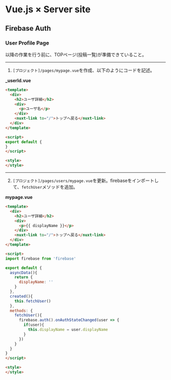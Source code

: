 # Vue.js × Server site  
  
## Firebase Auth
  
### User Profile Page 
以降の作業を行う前に、TOPページ(投稿一覧)が準備できていること。  
  
---  
1. `[プロジェクト]/pages/mypage.vue`を作成、以下のようにコードを記述。  
  
**_userId.vue**  
```html
<template>
  <div>
    <h2>ユーザ詳細</h2>
    <div>
      <p>ユーザ名</p>
    </div>
    <nuxt-link to="/">トップへ戻る</nuxt-link>
  </div>
</template>

<script>
export default {
}
</script>

<style>
</style>
```  
---  
  
2. `[プロジェクト]/pages/users/mypage.vue`を更新。firebaseをインポートして、`fetchUser`メソッドを追加。  
  
**mypage.vue**  
```html  
<template>
  <div>
    <h2>ユーザ詳細</h2>
    <div>
      <p>{{ displayName }}</p>
    </div>
    <nuxt-link to="/">トップへ戻る</nuxt-link>
  </div>
</template>

<script>
import firebase from 'firebase'

export default {
  asyncData(){
    return {
      displayName: ''
    }
  },
  created(){
    this.fetchUser()
  },
  methods: {
    fetchUser(){
      firebase.auth().onAuthStateChanged(user => {
        if(user){
          this.displayName = user.displayName
        }
      })
    }
  }
}
</script>

<style>
</style>
```  
